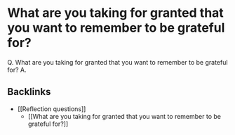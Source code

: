 # What are you taking for granted that you want to remember to be grateful for?
Q. What are you taking for granted that you want to remember to be grateful for?
A. 

## Backlinks
* [[Reflection questions]]
	* [[What are you taking for granted that you want to remember to be grateful for?]]

<!-- #p2 -->

<!-- {BearID:7A3CC3F5-E992-4D5C-B1D7-F7536E356C37-92666-0000AE85BC02B070} -->
